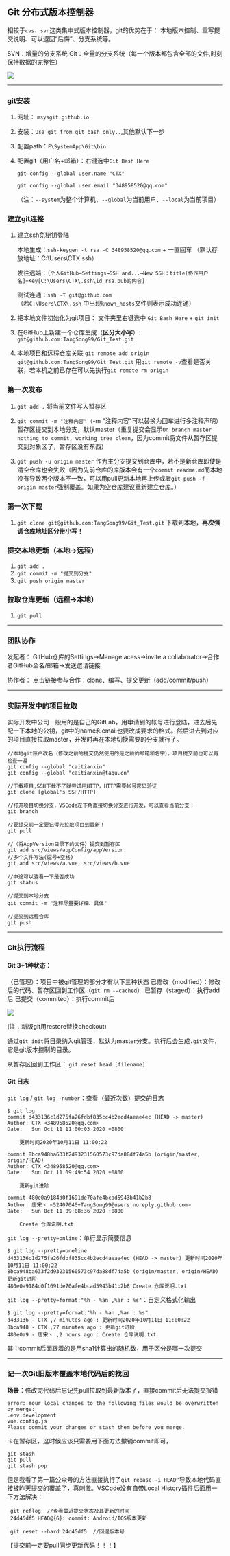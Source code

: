 ## Git 分布式版本控制器

相较于`cvs`、`svn`这类集中式版本控制器，git的优势在于：
本地版本控制、重写提交说明、可以退回“后悔”、分支系统等。

SVN：增量的分支系统
Git：全量的分支系统（每一个版本都包含全部的文件,时刻保持数据的完整性）

![](https://s1.ax1x.com/2020/10/11/0cEkFg.png)

***

### git安装

1. 网址： `msysgit.github.io`

2. 安装：`Use git from git bash only..`,其他默认下一步

3. 配置path：`F\SystemApp\Git\bin`

4. 配置git（用户名+邮箱）：右键选中`Git Bash Here`

   `git config --global user.name "CTX"`

   `git config --global user.email "348958520@qq.com"`
   
   （注：`--system`为整个计算机、`--global`为当前用户、`--local`为当前项目）

### 建立git连接

1. 建立ssh免秘钥登陆

   本地生成：`ssh-keygen -t rsa -C 348958520@qq.com` + 一直回车
   （默认存放地址：C:\Users\CTX\.ssh）

   发往远端：（`个人GitHub→Settings→SSH and...→New SSH：title[协作用户名]+Key[C:\Users\CTX\.ssh\id_rsa.pub的内容]`

   测试连通：`ssh -T git@github.com`  
   （若`C:\Users\CTX\.ssh` 中出现`known_hosts`文件则表示成功连通）

2. 把本地文件初始化为git项目：
文件夹里右键选中 `Git Bash Here` + `git init`

3. 在GitHub上新建一个仓库生成（**区分大小写**）:
`git@github.com:TangSong99/Git_Test.git`

4. 本地项目和远程仓库关联
`git remote add origin git@github.com:TangSong99/Git_Test.git`
用`git remote -v`查看是否关联，若本机之前已存在可以先执行`git remote rm origin`

### 第一次发布

1. `git add .`
   将当前文件写入暂存区
   
2. `git commit -m "注释内容"`（-m "注释内容"可以替换为回车进行多注释声明）
   暂存区提交到本地分支，默认master（重复提交会显示`On branch master nothing to commit, working tree clean`，因为commit将文件从暂存区提交到对象区了，暂存区没有东西）
   
3. `git push -u origin master`
   作为主分支提交到仓库中，若不是新仓库即使是清空仓库也会失败（因为先前仓库的库版本会有一个`commit readme.md`而本地没有导致两个版本不一致，可以用pull更新本地再上传或者`git push -f origin master`强制覆盖。如果为空仓库建议重新建立仓库。）

### 第一次下载

1. `git clone git@github.com:TangSong99/Git_Test.git`
   下载到本地，**再次强调仓库地址区分带小写！**

### 提交本地更新（本地→远程）

1. `git add .`
2. `git commit -m "提交到分支"`
3. `git push origin master`

### 拉取仓库更新（远程→本地）

1. `git pull`

***

### 团队协作

发起者：
GitHub仓库的Settings→Manage acess→invite a collaborator→合作者GitHub全名/邮箱→发送邀请链接

协作者：
点击链接参与合作：clone、编写、提交更新（add/commit/push）

***

### 实际开发中的项目拉取

实际开发中公司一般用的是自己的GitLab，用申请到的帐号进行登陆，进去后先配一下本地的公钥，git中的name和email也要改成要求的格式。然后进去到对应的项目直接拉取master，开发时再在本地切换需要的分支就行了。

```
//本地git账户改名（修改之前的提交仍然使用的是之前的邮箱和名字），项目提交前也可以再检查一遍
git config --global "caitianxin"
git config --global "caitianxin@taqu.cn"

//下载项目,SSH下载不了就尝试用HTTP，HTTP需要帐号密码验证
git clone [global's SSH/HTTP]

//打开项目切换分支，VSCode左下角直接切换分支进行开发，可以查看当前分支：
git branch

//要提交前一定要记得先拉取项目到最新！
git pull

//（将AppVersion目录下的文件）提交到暂存区
git add src/views/appConfig/appVersion
//多个文件写法(逗号+空格)
git add src/views/a.vue, src/views/b.vue

//中途可以查看一下是否成功
git status

//提交到本地分支
git commit -m "注释尽量要详细、具体"

//提交到远程仓库
git push
```



***

### Git执行流程
#### Git 3+1种状态：

（已管理）：项目中被git管理的部分才有以下三种状态
已修改（modified）：修改后的代码、暂存区回到工作区（`git rm --cached`）
已暂存（staged）：执行add后
已提交（commited）：执行commit后

![](https://s1.ax1x.com/2020/10/11/0cEHcn.png)

(注：新版git用restore替换checkout)

通过`git init`将目录纳入git管理，默认为master分支。执行后会生成`.git`文件，它是git版本控制的目录。



从暂存区回到工作区：
`git reset head [filename]`

#### Git 日志

`git log` / `git log -number`：查看（最近次数）提交的日志

```
$ git log
commit d433136c1d275fa26fdbf835cc4b2ecd4aeae4ec (HEAD -> master)
Author: CTX <348958520@qq.com>
Date:   Sun Oct 11 11:00:03 2020 +0800

    更新时间2020年10月11日 11:00:22

commit 8bca948ba633f2d93231560573c97da88df74a5b (origin/master, origin/HEAD)
Author: CTX <348958520@qq.com>
Date:   Sun Oct 11 09:49:54 2020 +0800

    更新git进阶

commit 480e0a9184d0f1691de70afe4bcad5943b41b2b8
Author: 唐宋丶 <52407046+TangSong99@users.noreply.github.com>
Date:   Sun Oct 11 09:08:36 2020 +0800

    Create 仓库说明.txt

```

`git log --pretty=online`：单行显示简要信息

```
$ git log --pretty=oneline
d433136c1d275fa26fdbf835cc4b2ecd4aeae4ec (HEAD -> master) 更新时间2020年10月11日 11:00:22
8bca948ba633f2d93231560573c97da88df74a5b (origin/master, origin/HEAD) 更新git进阶
480e0a9184d0f1691de70afe4bcad5943b41b2b8 Create 仓库说明.txt

```

`git log --pretty=format:"%h - %an ,%ar : %s"`：自定义格式化输出

```
$ git log --pretty=format:"%h - %an ,%ar : %s"
d433136 - CTX ,7 minutes ago : 更新时间2020年10月11日 11:00:22
8bca948 - CTX ,77 minutes ago : 更新git进阶
480e0a9 - 唐宋丶 ,2 hours ago : Create 仓库说明.txt
```

其中commit后面跟着的是用sha1计算出的随机数，用于区分是哪一次提交







***

### 记一次Git旧版本覆盖本地代码后的找回

**场景**：修改完代码后忘记先pull拉取到最新版本了，直接commit后无法提交报错

```
error: Your local changes to the following files would be overwritten by merge:
.env.development
vue.config.js
Please commit your changes or stash them before you merge.
```
卡在暂存区，这时候应该只需要用下面方法撤销commit即可，

```
git stash
git pull
git stash pop
```

但是我看了第一篇公众号的方法直接执行了`git rebase -i HEAD^`导致本地代码直接被昨天提交的覆盖了，真刺激。VSCode没有自带Local History插件后面用一下方法解决：

```
 git reflog  //查看最近提交状态及其更新的时间
 24d45df5 HEAD@{6}: commit: Android/IOS版本更新
 
 git reset --hard 24d45df5  //回退版本号
```

【提交前一定要pull同步更新代码！！！】



